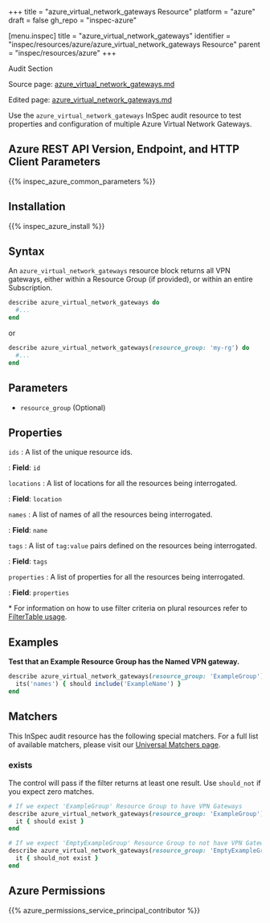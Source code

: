 +++
title = "azure_virtual_network_gateways Resource"
platform = "azure"
draft = false
gh_repo = "inspec-azure"

[menu.inspec]
title = "azure_virtual_network_gateways"
identifier = "inspec/resources/azure/azure_virtual_network_gateways Resource"
parent = "inspec/resources/azure"
+++

<div class="admonition-note">
<p class="admonition-note-title">Audit Section</p>
<div class="admonition-note-text">
<p>Source page: <a href="https://github.com/inspec/inspec-azure/blob/main/docs/resources/azure_virtual_network_gateways.md">azure_virtual_network_gateways.md</a></p>
<p>Edited page: <a href="https://github.com/ianmadd/inspec-azure/blob/im/hugo/docs-chef-io/content/inspec/resources/azure_virtual_network_gateways.md">azure_virtual_network_gateways.md</a></p>
</div>
</div>



Use the `azure_virtual_network_gateways` InSpec audit resource to test properties and configuration of multiple Azure Virtual Network Gateways.

## Azure REST API Version, Endpoint, and HTTP Client Parameters

{{% inspec_azure_common_parameters %}}

## Installation

{{% inspec_azure_install %}}

## Syntax

An `azure_virtual_network_gateways` resource block returns all VPN gateways, either within a Resource Group (if provided), or within an entire Subscription.
```ruby
describe azure_virtual_network_gateways do
  #...
end
```
or
```ruby
describe azure_virtual_network_gateways(resource_group: 'my-rg') do
  #...
end
```

## Parameters

- `resource_group` (Optional)

## Properties

`ids`
: A list of the unique resource ids.

: **Field**: `id`

`locations`
: A list of locations for all the resources being interrogated.

: **Field**: `location`

`names`
: A list of names of all the resources being interrogated.

: **Field**: `name`

`tags`
: A list of `tag:value` pairs defined on the resources being interrogated.

: **Field**: `tags`

`properties`
: A list of properties for all the resources being interrogated.

: **Field**: `properties`

<superscript>*</superscript> For information on how to use filter criteria on plural resources refer to [FilterTable usage](https://github.com/inspec/inspec/blob/master/dev-docs/filtertable-usage.md).

## Examples

**Test that an Example Resource Group has the Named VPN gateway.**

```ruby
describe azure_virtual_network_gateways(resource_group: 'ExampleGroup') do
  its('names') { should include('ExampleName') }
end
```

## Matchers

This InSpec audit resource has the following special matchers. For a full list of available matchers, please visit our [Universal Matchers page](https://www.inspec.io/docs/reference/matchers/).

### exists

The control will pass if the filter returns at least one result. Use `should_not` if you expect zero matches.
```ruby
# If we expect 'ExampleGroup' Resource Group to have VPN Gateways
describe azure_virtual_network_gateways(resource_group: 'ExampleGroup') do
  it { should exist }
end

# If we expect 'EmptyExampleGroup' Resource Group to not have VPN Gateways
describe azure_virtual_network_gateways(resource_group: 'EmptyExampleGroup') do
  it { should_not exist }
end
```

## Azure Permissions

{{% azure_permissions_service_principal_contributor %}}

